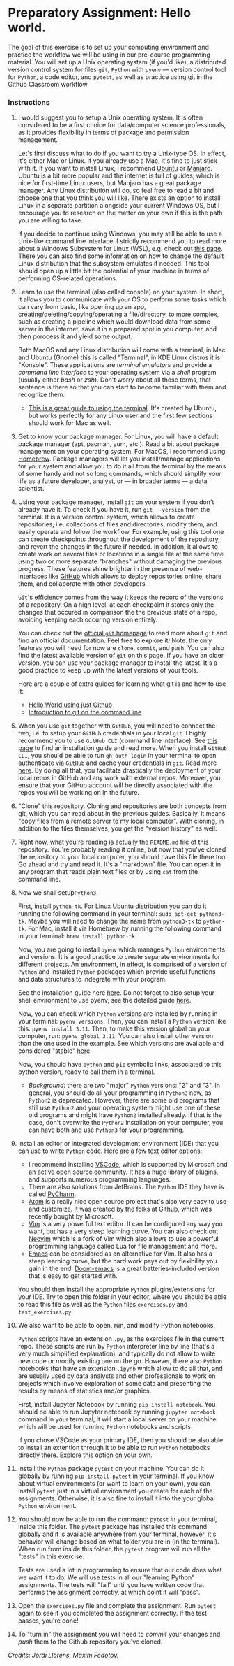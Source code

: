 # Preparatory Assignment: Hello world.

The goal of this exercise is to set up your computing environment and practice the workflow we will be using in our pre-course programming material. You will set up a Unix operating system (if you'd like), a distributed version control system for files `git`, `Python` with `pyenv` — version control tool for `Python`, a code editor, and `pytest`, as well as practice using git in the Github Classroom workflow.

### Instructions

1. I would suggest you to setup a Unix operating system. It is often considered to be a first choice for data/computer science professionals, as it provides flexibility in terms of package and permission management. 

    Let's first discuss what to do if you want to try a Unix-type OS. In effect, it's either Mac or Linux. If you already use a Mac, it's fine to just stick with it. If you want to install Linux, I recommend [Ubuntu](https://ubuntu.com/) or [Manjaro](https://manjaro.org/). Ubuntu is a bit more popular and the internet is full of guides, which is nice for first-time Linux users, but Manjaro has a great package manager. Any Linux distribution will do, so feel free to read a bit and choose one that you think you will like. There exists an option to install Linux in a separate partition alongside your current Windows OS, but I encourage you to research on the matter on your own if this is the path you are willing to take.

    If you decide to continue using Windows, you may still be able to use a Unix-like command line interface. I strictly recommend you to read more about a Windows Subsystem for Linux (WSL), e.g. check out [this page](https://learn.microsoft.com/en-us/windows/wsl/install). There you can also find some information on how to change the default Linux distribution that the subsystem emulates if needed. This tool should open up a little bit the potential of your machine in terms of performing OS-related operations.

2. Learn to use the terminal (also called console) on your system. In short, it allows you to communicate with your OS to perform some tasks which can vary from basic, like opening up an app, creating/deleting/copying/operating a file/directory, to more complex, such as creating a pipeline which would download data from some server in the internet, save it in a prepared spot in you computer, and then porocess it and yield some output.

    Both MacOS and any Linux distribution will come with a terminal, in Mac and Ubuntu (Gnome) this is called "Terminal", in KDE Linux distros it is "Konsole". These applications are _terminal emulators_ and provide a _command line interface_ to your operating system via a _shell_ program (usually either _bash_ or _zsh_). Don't worry about all those terms, that sentence is there so that you can start to become familiar with them and recognize them.

    * [This is a great guide to using the terminal](https://ubuntu.com/tutorials/command-line-for-beginners#1-overview). It's created by Ubuntu, but works perfectly for any Linux user and the first few sections should work for Mac as well.

3. Get to know your package manager. For Linux, you will have a default package manager (apt, pacman, yum, etc.). Read a bit about package management on your operating system. For MacOS, I recommend using [Homebrew](https://brew.sh/). Package managers will let you install/manage applications for your system and allow you to do it all from the terminal by the means of some handy and not so long commands, which should simplify your life as a future developer, analyst, or — in broader terms — a data scientist.

4. Using your package manager, install `git` on your system if you don't already have it. To check if you have it, run `git --version` from the terminal. It is a version control system, which allows to create repositories, i.e. collections of files and directories, modify them, and easily operate and follow the workflow. For example, using this tool one can create checkpoints throughout the development of the repository, and revert the changes in the future if needed. In addition, it allows to create work on several files or locations in a single file at the same time using two or more separate "branches" without damaging the previous progress. These features shine brighter in the presense of web-interfaces like [GitHub](https://github.com) which allows to deploy repositories online, share them, and collaborate with other developers.

    `Git`'s efficiency comes from the way it keeps the record of the versions of a repository. On a high level, at each checkpoint it stores only the changes that occured in comparison the the previous state of a repo, avoiding keeping each occuring version entirely. 

    You can check out the [official `git` homepage](https://git-scm.com) to read more about `git` and find an official documentation. Feel free to explore it! Note: the only features you will need for now are `clone`, `commit`, and `push`. You can also find the latest available version of `git` on this page. If you have an older version, you can use your package manager to install the latest. It's a good practice to keep up with the latest versions of your tools.

    Here are a couple of extra guides for learning what git is and how to use it:

    * [Hello World using just Github](https://guides.github.com/activities/hello-world/)
    * [Introduction to git on the command line](https://towardsdatascience.com/getting-started-with-git-and-github-6fcd0f2d4ac6)

5. When you use `git` together with `GitHub`, you will need to connect the two, i.e. to setup your `GitHub` credentials in your local `git`. I highly recommend you to use `GitHub CLI` (command line interface). See [this page](https://cli.github.com) to find an installation guide and read more. When you install `GitHub CLI`, you should be able to run `gh auth login` in your terminal to open authenticate via `GitHub` and cache your credentials in `git`. Read more [here](https://cli.github.com/manual/gh_auth_login). By doing all that, you facilitate drastically the deployment of your local repos in GitHub and any work with external repos. Moreover, you ensure that your GitHub account will be directly associated with the repos you will be working on in the future.

6. "Clone" this repository. Cloning and repositories are both concepts from git, which you can read about in the previous guides. Basically, it means "copy files from a remote server to my local computer". With cloning, in addition to the files themselves, you get the "version history" as well.

7. Right now, what you're reading is actually the `README.md` file of this repository. You're probably reading it online, but now that you've cloned the repository to your local computer, you should have this file there too! Go ahead and try and read it. It's a "markdown" file. You can open it in any program that reads plain text files or by using `cat` from the command line.

8. Now we shall setup`Python3`.

    First, install `python-tk`. For Linux Ubuntu distribution you can do it running the following command in your terminal: `sudo apt-get python3-tk`. Maybe you will need to change the name from `python3-tk` to `python-tk`. For Mac, install it via Homebrew by running the following command in your terminal: `brew install python-tk`.

    Now, you are going to install `pyenv` which manages `Python` environments and versions. It is a good practice to create separate environments for different projects. An environment, in effect, is comprised of a version of `Python` and installed `Python` packages which provide useful functions and data structures to indegrate with your program. 

    See the installation guide here [here](https://github.com/pyenv/pyenv#installation). Do not forget to also setup your shell environment to use pyenv, see the detailed guide [here](https://github.com/pyenv/pyenv#set-up-your-shell-environment-for-pyenv).

    Now, you can check which `Python` versions are installed by running in your terminal: `pyenv versions`. Then, you can install a `Python` version like this: `pyenv install 3.11`. Then, to make this version global on your computer, run: `pyenv global 3.11`. You can also install other version than the one used in the example. See which versions are available and considered "stable" [here](https://devguide.python.org/versions/). 

    Now, you should have `python` and `pip` symbolic links, associated to this python version, ready to call them in a terminal.

    * _Background:_ there are two "major" `Python` versions: "2" and "3". In general, you should do all your programming in `Python3` now, as `Python2` is deprecated. However, there are some old programs that still use `Python2` and your operating system might use one of these old programs and might have `Python2` installed already. If that is the case, don't overwrite the `Python2` installation on your computer, you can have both and use `Python3` for your programming.

9. Install an editor or integrated development environment (IDE) that you can use to write `Python` code. Here are a few text editor options:

    * I recommend installing [VSCode](https://code.visualstudio.com/), which is supported by Microsoft and an active open source community. It has a huge library of plugins, and supports numerous programming languages.
    * There are also solutions from JetBrains. The `Python` IDE they have is called [PyCharm](https://www.jetbrains.com/pycharm/).
    * [Atom](https://atom.io/) is a really nice open source project that's also very easy to use and customize. It was created by the folks at Github, which was recently bought by Microsoft.
    * [Vim](https://www.vim.org) is a very powerful text editor. It can be configured any way you want, but has a very steep learning curve. You can also check out [Neovim](https://neovim.io) which is a fork of Vim which also allows to use a powerful programming language called Lua for file management and more.
    * [Emacs](https://www.gnu.org/software/emacs/) can be considered as an alternative for Vim. It also has a steep learning curve, but the hard work pays out by flexibility you gain in the end. [Doom-emacs](https://github.com/hlissner/doom-emacs) is a great batteries-included version that is easy to get started with.

    You should then install the appropriate `Python` plugins/extensions for your IDE. Try to open this folder in your editor, where you should be able to read this file as well as the `Python` files `exercises.py` and `test_exercises.py`.

10. We also want to be able to open, run, and modify Python notebooks. 

    `Python` scripts have an extension `.py`, as the exercises file in the current repo. These scripts are run by `Python` interpreter line by line (that's a very much simplified explanation), and typically do not allow to write new code or modify existing one on the go. However, there also `Python` notebooks that have an extension `.ipynb` which allow to do all that, and are usually used by data analysts and other professionals to work on projects which involve exploration of some data and presenting the results by means of statistics and/or graphics. 

    First, install Jupyter Notebook by running `pip install notebook`. You should be able to run Jupyter notebook by running `jupyter notebook` command in your terminal; it will start a local server on your machine which will be used for running `Python` notebooks and scripts.

    If you chose VSCode as your primary IDE, then you should be also able to install an extention through it to be able to run `Python` notebooks directly there. Explore this option on your own.

11. Install the `Python` package `pytest` on your machine. You can do it globally by running `pip install pytest` in your terminal. If you know about virtual environments (or want to learn on your own), you can install `pytest` just in a virtual environment you create for each of the assignments. Otherwise, it is also fine to install it into the your global `Python` environment.

12. You should now be able to run the command: `pytest` in your terminal, inside this folder. The `pytest` package has installed this command globally and it is available anywhere from your terminal, however, it's behavior will change based on what folder you are in (in the terminal). When run from inside this folder, the `pytest` program will run all the "tests" in this exercise.

    Tests are used a lot in programming to ensure that our code does what we want it to do. We will use tests in all our "learning Python" assignments. The tests will "fail" until you have written code that performs the assignment correctly, at which point it will "pass".

13. Open the `exercises.py` file and complete the assignment. Run `pytest` again to see if you completed the assignment correctly. If the test passes, you're done!

14. To "turn in" the assignment you will need to _commit_ your changes and _push_ them to the Github repository you've cloned.

*Credits: Jordi Llorens, Maxim Fedotov.*
